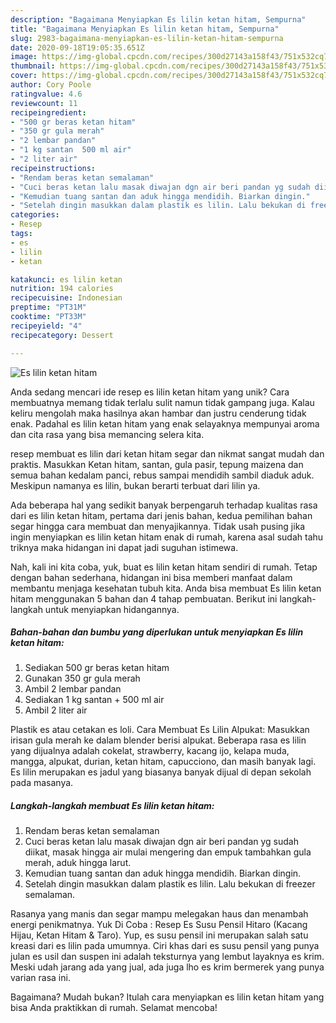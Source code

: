 ```yaml
---
description: "Bagaimana Menyiapkan Es lilin ketan hitam, Sempurna"
title: "Bagaimana Menyiapkan Es lilin ketan hitam, Sempurna"
slug: 2983-bagaimana-menyiapkan-es-lilin-ketan-hitam-sempurna
date: 2020-09-18T19:05:35.651Z
image: https://img-global.cpcdn.com/recipes/300d27143a158f43/751x532cq70/es-lilin-ketan-hitam-foto-resep-utama.jpg
thumbnail: https://img-global.cpcdn.com/recipes/300d27143a158f43/751x532cq70/es-lilin-ketan-hitam-foto-resep-utama.jpg
cover: https://img-global.cpcdn.com/recipes/300d27143a158f43/751x532cq70/es-lilin-ketan-hitam-foto-resep-utama.jpg
author: Cory Poole
ratingvalue: 4.6
reviewcount: 11
recipeingredient:
- "500 gr beras ketan hitam"
- "350 gr gula merah"
- "2 lembar pandan"
- "1 kg santan  500 ml air"
- "2 liter air"
recipeinstructions:
- "Rendam beras ketan semalaman"
- "Cuci beras ketan lalu masak diwajan dgn air beri pandan yg sudah diikat, masak hingga air mulai mengering dan empuk tambahkan gula merah, aduk hingga larut."
- "Kemudian tuang santan dan aduk hingga mendidih. Biarkan dingin."
- "Setelah dingin masukkan dalam plastik es lilin. Lalu bekukan di freezer semalaman."
categories:
- Resep
tags:
- es
- lilin
- ketan

katakunci: es lilin ketan 
nutrition: 194 calories
recipecuisine: Indonesian
preptime: "PT31M"
cooktime: "PT33M"
recipeyield: "4"
recipecategory: Dessert

---
```



![Es lilin ketan hitam](https://img-global.cpcdn.com/recipes/300d27143a158f43/751x532cq70/es-lilin-ketan-hitam-foto-resep-utama.jpg)

Anda sedang mencari ide resep es lilin ketan hitam yang unik? Cara membuatnya memang tidak terlalu sulit namun tidak gampang juga. Kalau keliru mengolah maka hasilnya akan hambar dan justru cenderung tidak enak. Padahal es lilin ketan hitam yang enak selayaknya mempunyai aroma dan cita rasa yang bisa memancing selera kita.

resep membuat es lilin dari ketan hitam segar dan nikmat sangat mudah dan praktis. Masukkan Ketan hitam, santan, gula pasir, tepung maizena dan semua bahan kedalam panci, rebus sampai mendidih sambil diaduk aduk. Meskipun namanya es lilin, bukan berarti terbuat dari lilin ya.

Ada beberapa hal yang sedikit banyak berpengaruh terhadap kualitas rasa dari es lilin ketan hitam, pertama dari jenis bahan, kedua pemilihan bahan segar hingga cara membuat dan menyajikannya. Tidak usah pusing jika ingin menyiapkan es lilin ketan hitam enak di rumah, karena asal sudah tahu triknya maka hidangan ini dapat jadi suguhan istimewa.


Nah, kali ini kita coba, yuk, buat es lilin ketan hitam sendiri di rumah. Tetap dengan bahan sederhana, hidangan ini bisa memberi manfaat dalam membantu menjaga kesehatan tubuh kita. Anda bisa membuat Es lilin ketan hitam menggunakan 5 bahan dan 4 tahap pembuatan. Berikut ini langkah-langkah untuk menyiapkan hidangannya.

<!--inarticleads1-->

##### Bahan-bahan dan bumbu yang diperlukan untuk menyiapkan Es lilin ketan hitam:

1. Sediakan 500 gr beras ketan hitam
1. Gunakan 350 gr gula merah
1. Ambil 2 lembar pandan
1. Sediakan 1 kg santan + 500 ml air
1. Ambil 2 liter air


Plastik es atau cetakan es loli. Cara Membuat Es Lilin Alpukat: Masukkan irisan gula merah ke dalam blender berisi alpukat. Beberapa rasa es lilin yang dijualnya adalah cokelat, strawberry, kacang ijo, kelapa muda, mangga, alpukat, durian, ketan hitam, capucciono, dan masih banyak lagi. Es lilin merupakan es jadul yang biasanya banyak dijual di depan sekolah pada masanya. 

<!--inarticleads2-->

##### Langkah-langkah membuat Es lilin ketan hitam:

1. Rendam beras ketan semalaman
1. Cuci beras ketan lalu masak diwajan dgn air beri pandan yg sudah diikat, masak hingga air mulai mengering dan empuk tambahkan gula merah, aduk hingga larut.
1. Kemudian tuang santan dan aduk hingga mendidih. Biarkan dingin.
1. Setelah dingin masukkan dalam plastik es lilin. Lalu bekukan di freezer semalaman.


Rasanya yang manis dan segar mampu melegakan haus dan menambah energi penikmatnya. Yuk Di Coba : Resep Es Susu Pensil Hitaro (Kacang Hijau, Ketan Hitam &amp; Taro). Yup, es susu pensil ini merupakan salah satu kreasi dari es lilin pada umumnya. Ciri khas dari es susu pensil yang punya julan es usil dan suspen ini adalah teksturnya yang lembut layaknya es krim. Meski udah jarang ada yang jual, ada juga lho es krim bermerek yang punya varian rasa ini. 

Bagaimana? Mudah bukan? Itulah cara menyiapkan es lilin ketan hitam yang bisa Anda praktikkan di rumah. Selamat mencoba!
